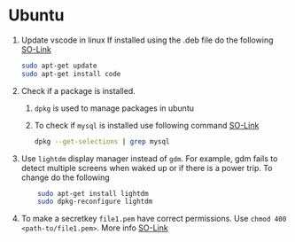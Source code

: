 # Ubuntu
1. Update vscode in linux
    If installed using the .deb file do the following [SO-Link](https://askubuntu.com/a/1016764)
    ```sh
    sudo apt-get update
    sudo apt-get install code 
    ```
2. Check if a package is installed.
    1. `dpkg` is used to manage packages in ubuntu
    2.  To check if `mysql` is installed use following command [SO-Link](https://stackoverflow.com/a/27614713/1652217)  
   
        ```sh
        dpkg --get-selections | grep mysql 
        ```
3. Use `lightdm` display manager instead of `gdm`. For example, gdm fails to detect multiple screens when waked up or if there is a power trip. To change do the following  
    ```sh
        sudo apt-get install lightdm
        sudo dpkg-reconfigure lightdm
    ``` 
4. To make a secretkey `file1.pem` have correct permissions. Use 
    `chmod 400 <path-to/file1.pem>`. More info [SO-Link](https://unix.stackexchange.com/a/115860/77596)
